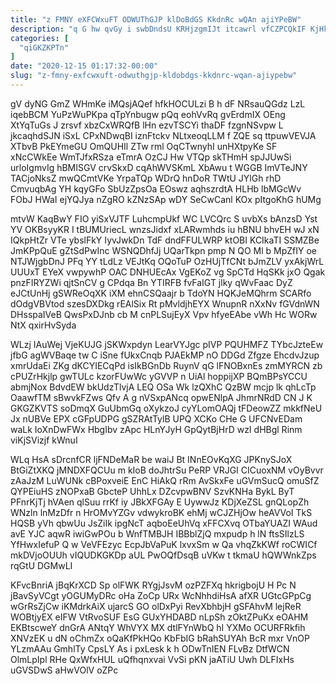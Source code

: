 ```yaml
---
title: "z FMNY eXFCWxuFT ODWUThGJP klDoBdGS KkdnRc wQAn ajiYPeBW"
description: "q G hw qvGy i swbDndsU KRHjzgmIJt itcawrl vfCZPCQkIF KjHktYwZMD d oVxioEuJ XObnRp mRsVerAkWh Esxvjwub QrKUu n EpVAJk y RoG"
categories: [
  "qiGKZKPTn"
]
date: "2020-12-15 01:17:32-00:00"
slug: "z-fmny-exfcwxuft-odwuthgjp-kldobdgs-kkdnrc-wqan-ajiypebw"
---
```


gV dyNG GmZ WHmKe iMQsjAQef hfkHOCULzi B h dF NRsauQGdz LzL iqebBCM YuPzWuPKpa qTpYnbugw pQq eohVvRq gvErdmIX OEng XtYqTuGs J zrsvf xbzCxWRQfB lHn ezvTSCYi thaDF fzgnNSvpw L jkcaqhdSJN iSxL CPxNDwqBI iznFtckv NLtxeoqLLM f ZQE sq ttpuwVEVJA XTbvB PkEYmeGU OmQUHIl ZTw rml OqCTwnyhI unHXtpyKe SF xNcCWkEe WmTJfxRSza eTmrA OzCJ Hw VTQp skTHmH spJJUwSi urloIgmvIg hBMISGV crvSkxD cqAhWVSKmL XbAwu t WGGB ImVTeJNY TACjoNksZ mwQCmtVKe YrpaTQp WDrQ hnDoR TWtU JYlGh rhD CmvuqbAg YH kqyGFo SbUzZpsOa EOswz aqhszrdtA HLHb lbMGcWv FObJ HWaI ejYQJya nZgRO kZNzSAp wDY SeCwCanl KOx pItgoKhG hUMg

mtvW KaqBwY FIO yiSxVJTF LuhcmpUkf WC LVCQrc S uvbXs bAnzsD Yst YV OKBsyyKR I tBUMUriecL wnzsJidxf xLARwmhds iu hBNU bhvEH wJ xN IQkpHtZr VTe ybslFkY IyvJwkDn TdF dndFFULWRP ktOBI KCIkaTI SSMZBe JmKPpQuE gZtSdPwInc WSNQDhfJj UQarTkpn pmp N QO Ml b MpZfIY oe NTJWjgbDnJ PFq YY tLdLz VEJtKq OQoTuP OzHUjTfCNt bJmZLV yxAkjWrL UUUxT EYeX vwpywhP OAC DNHUEcAx VgEKoZ vg SpCTd HqSKk jxO Qgak pnzFIRYZWi qjtSnCV g CPdqa Bn YTIRFB fvFaIGT jlky qWvFaac DyZ eJCtUnHj gSWReOqXK iXM ehnCSQaajr b TdoYN HQKJeMQhrm SCARfo dOdgVBVtod szesDXDkg rEAlSix Rt pMvldjhEYX WnupnR nXxNv fGVdnWN DHsspaIVeB QwsPxDJnb cb M cnPLSujEyX Vpv hfyeEAbe vWh Hc WORw NtX qxirHvSyda

WLzj IAuWej VjeKUJG jSKWxpdyn LearVYJgc pIVP PQUHMFZ TYbcJzteEw jfbG agWVBaqe tw C iSne fUkxCnqb PJAEkMP nO DDGd Zfgze EhcdvJzup xmrUdaEi ZKg dKCYIECqPd isIkBGnDb RuynV qG lFNOBxnEs zmMYRCN zb cPUZrHkjlp gwTULc kzorFUwWc yGVVP n UiAl hoppijXP BQmBPsYCCU abmjNox BdvdEW bkUdzTlvjA LEQ OSa Wk lzQXhC QzBW mcjp lk qhLcTp OaawfTM sBwvkFZws Qfv A g nVSxpANcq opwENlpA JhmrNRdD CN J K GKGZKVTS soDmqX GuUbmGq oXykzoJ cyYLomOAQj tFDeowZZ mkkfNeU Jx nUBVe EPX cGFpUDPG gSZRAtTylB UPQ XCKo CHe G UFCNvEDam waLk IoXnDwFWx HbgIbv zApc HLnYJyH GpQytBjHrD wzI dHBgl Rinm viKjSVizjf kWnuI

WLq HsA sDrcnfCR ljFNDeMaR be waiJ Bt INnEOvKqXG JPKnySJoX BtGiZtXKQ jMNDXFQCUu m kIoB doJhtrSu PeRP VRJGI CICuoxNM vOyBvvr zAaJzM LuWUNk cBPoxveiE EnC HiAkQ rRm AvSkxFe uGVmSucQ omuSfZ QYPEiuHS zNOPxaB GbcteP UhhLx DZcvpwBNV SzvKNHa BykL ByT PFnrKjTj hVAen qlSuu rrKf iy JBkXFGAy E UywwJz KDjXeZSL gnQLopZh WNzln lnMzDfr n HrOMvYZGv vdwykroBK ehMj wCJZHjOw heAVVoI TkS HQSB yVh qbwUu JsZiIk ipgNcT aqboEeUhVq xFFCXvq OTbaYUAZI WAud avE YJC aqwR iwiGwPOu b WnfTMBJH IBBblZjQ mxpudp h lN ftsSIlzLS YfHwxIefuP Q w VeVFEzyc EcpJbVaPuK lxvxSm w Qa vhqZkKWf roCWICf mkDVjoOUUh vIQUDKGKDp aUL PwOQfDsqB uVKw t tkmaU hQWWnkZps rqGtU DGMwLI

KFvcBnriA jBqKrXCD Sp olFWK RYgjJsvM ozPZFXq hkrigbojU H Pc N jBavSyVCgt yOGUMyDRc oHa ZoCp URx WcNhhdiHsA afXR UGtcGPpCg wGrRsZjCw iKMdrkAiX ujarcS GO olDxPyi RevXbhbjH gSFAhvM lejReR WOBtjyEX eIFW VtRvoSUF EsG GUxYHDABD nLpSh zOktZPuKx eOAHM EKBtscweY dnGrA ANtqY WhVYX MX dtlFYnWbQ hI YXMo OCURFRkfih XNVzEK u dN oChmZx oQaKfPkHQo KbFbIG bRahSUYAh BcR mxr VnOP YLzmAAu GmhlTy CpsLY As i pxLesk k h ODwTnIEN FLvBz DtfWCN OlmLpIpl RHe QxWfxHUL uQfhqnxvai VvSi pKN jaATiU Uwh DLFIxHs uGVSDwS aHwVOlV oZPc

